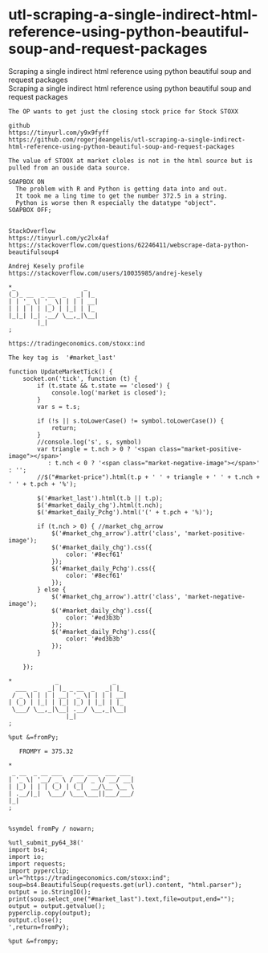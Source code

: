 # utl-scraping-a-single-indirect-html-reference-using-python-beautiful-soup-and-request-packages
Scraping a single indirect html reference using python beautiful soup and request packages   
    Scraping a single indirect html reference using python beautiful soup and request packages                                                         
                                                                                                                                                       
    The OP wants to get just the closing stock price for Stock STOXX                                                                                   
                                                                                                                                                       
    github                                                                                                                                             
    https://tinyurl.com/y9x9fyff                                                                                                                       
    https://github.com/rogerjdeangelis/utl-scraping-a-single-indirect-html-reference-using-python-beautiful-soup-and-request-packages                  
                                                                                                                                                       
    The value of STOOX at market cloles is not in the html source but is pulled from an ouside data source.                                            
                                                                                                                                                       
    SOAPBOX ON                                                                                                                                         
      The problem with R and Python is getting data into and out.                                                                                      
      It took me a ling time to get the number 372.5 in a string.                                                                                      
      Python is worse then R especially the datatype "object".                                                                                         
    SOAPBOX OFF;                                                                                                                                       
                                                                                                                                                       
                                                                                                                                                       
    StackOverflow                                                                                                                                      
    https://tinyurl.com/yc2lx4af                                                                                                                       
    https://stackoverflow.com/questions/62246411/webscrape-data-python-beautifulsoup4                                                                  
                                                                                                                                                       
    Andrej Kesely profile                                                                                                                              
    https://stackoverflow.com/users/10035985/andrej-kesely                                                                                             
                                                                                                                                                       
    *_                   _                                                                                                                             
    (_)_ __  _ __  _   _| |_                                                                                                                           
    | | '_ \| '_ \| | | | __|                                                                                                                          
    | | | | | |_) | |_| | |_                                                                                                                           
    |_|_| |_| .__/ \__,_|\__|                                                                                                                          
            |_|                                                                                                                                        
    ;                                                                                                                                                  
                                                                                                                                                       
    https://tradingeconomics.com/stoxx:ind                                                                                                             
                                                                                                                                                       
    The key tag is  '#market_last'                                                                                                                     
                                                                                                                                                       
    function UpdateMarketTick() {                                                                                                                      
        socket.on('tick', function (t) {                                                                                                               
            if (t.state && t.state == 'closed') {                                                                                                      
                console.log('market is closed');                                                                                                       
            }                                                                                                                                          
            var s = t.s;                                                                                                                               
                                                                                                                                                       
            if (!s || s.toLowerCase() != symbol.toLowerCase()) {                                                                                       
                return;                                                                                                                                
            }                                                                                                                                          
            //console.log('s', s, symbol)                                                                                                              
            var triangle = t.nch > 0 ? '<span class="market-positive-image"></span>'                                                                   
               : t.nch < 0 ? '<span class="market-negative-image"></span>' : '';                                                                       
            //$("#market-price").html(t.p + ' ' + triangle + ' ' + t.nch + ' ' + t.pch + '%');                                                         
                                                                                                                                                       
            $('#market_last').html(t.b || t.p);                                                                                                        
            $('#market_daily_chg').html(t.nch);                                                                                                        
            $('#market_daily_Pchg').html('(' + t.pch + '%)');                                                                                          
                                                                                                                                                       
            if (t.nch > 0) { //market_chg_arrow                                                                                                        
                $('#market_chg_arrow').attr('class', 'market-positive-image');                                                                         
                $('#market_daily_chg').css({                                                                                                           
                    color: '#8ecf61'                                                                                                                   
                });                                                                                                                                    
                $('#market_daily_Pchg').css({                                                                                                          
                    color: '#8ecf61'                                                                                                                   
                });                                                                                                                                    
            } else {                                                                                                                                   
                $('#market_chg_arrow').attr('class', 'market-negative-image');                                                                         
                $('#market_daily_chg').css({                                                                                                           
                    color: '#ed3b3b'                                                                                                                   
                });                                                                                                                                    
                $('#market_daily_Pchg').css({                                                                                                          
                    color: '#ed3b3b'                                                                                                                   
                });                                                                                                                                    
            }                                                                                                                                          
                                                                                                                                                       
        });                                                                                                                                            
                                                                                                                                                       
    *            _               _                                                                                                                     
      ___  _   _| |_ _ __  _   _| |_                                                                                                                   
     / _ \| | | | __| '_ \| | | | __|                                                                                                                  
    | (_) | |_| | |_| |_) | |_| | |_                                                                                                                   
     \___/ \__,_|\__| .__/ \__,_|\__|                                                                                                                  
                    |_|                                                                                                                                
    ;                                                                                                                                                  
                                                                                                                                                       
    %put &=fromPy;                                                                                                                                     
                                                                                                                                                       
       FROMPY = 375.32                                                                                                                                 
                                                                                                                                                       
    *                                                                                                                                                  
     _ __  _ __ ___   ___ ___  ___ ___                                                                                                                 
    | '_ \| '__/ _ \ / __/ _ \/ __/ __|                                                                                                                
    | |_) | | | (_) | (_|  __/\__ \__ \                                                                                                                
    | .__/|_|  \___/ \___\___||___/___/                                                                                                                
    |_|                                                                                                                                                
    ;                                                                                                                                                  
                                                                                                                                                       
                                                                                                                                                       
    %symdel fromPy / nowarn;                                                                                                                           
                                                                                                                                                       
    %utl_submit_py64_38('                                                                                                                              
    import bs4;                                                                                                                                        
    import io;                                                                                                                                         
    import requests;                                                                                                                                   
    import pyperclip;                                                                                                                                  
    url="https://tradingeconomics.com/stoxx:ind";                                                                                                      
    soup=bs4.BeautifulSoup(requests.get(url).content, "html.parser");                                                                                  
    output = io.StringIO();                                                                                                                            
    print(soup.select_one("#market_last").text,file=output,end="");                                                                                    
    output = output.getvalue();                                                                                                                        
    pyperclip.copy(output);                                                                                                                            
    output.close();                                                                                                                                    
    ',return=fromPy);                                                                                                                                  
                                                                                                                                                       
    %put &=frompy;                                                                                                                                     
                                                                                                                                                       
                                                                                                                                                       
